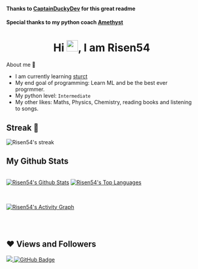 #### Thanks to [CaptainDuckyDev](https://github.com/CaptainDuckyDev) for this great readme
#### Special thanks to my python coach [Amethyst](https://github.com/Amethyst69)

<h1 align="center">Hi <img src="https://raw.githubusercontent.com/MartinHeinz/MartinHeinz/master/wave.gif" width="30px">, I am Risen54</h1>



About me 👋
- I am currently learning [sturct](https://docs.python.org/3/library/struct.html)
- My end goal of programming: Learn ML and be the best ever progrmmer.
- My python level: `Intermediate`
- My other likes: Maths, Physics, Chemistry, reading books and listening to songs.


## Streak 🚀






<img title="🔥 Get streak stats for your profile at git.io/streak-stats" alt="Risen54's streak" src="https://github-readme-streak-stats.herokuapp.com/?user=Risen54&theme=black-ice&hide_border=true&stroke=0000&background=060A0CD0"/>

 
## My Github Stats

  <br/>
    <a href="https://github.com/Risen54/github-readme-stats"><img alt="Risen54's Github Stats" src="https://github-readme-stats.vercel.app/api?username=Risen54&show_icons=true&count_private=true&theme=react&hide_border=true&bg_color=0D1117" /></a>
  <a href="https://github.com/Risen54/github-readme-stats"><img alt=" Risen54's Top Languages" src="https://github-readme-stats.vercel.app/api/top-langs/?username=Risen54&langs_count=8&count_private=true&layout=compact&theme=react&hide_border=true&bg_color=0D1117" /></a>
  <br/>

<br/>
<br/>

<a href="https://github.com/Risen54/github-readme-activity-graph"><img alt="Risen54's Activity Graph" src="https://activity-graph.herokuapp.com/graph?username=Risen54&bg_color=0D1117&color=5BCDEC&line=5BCDEC&point=FFFFFF&hide_border=true" /></a>

<br/>
<br/>


## ❤ Views and Followers
<a href="https://github.com/Risen54/github-profile-views-counter">
    <img src="https://komarev.com/ghpvc/?username=Risen54">
</a>
<a href="https://github.com/Risen54?tab=followers"><img src="https://img.shields.io/github/followers/Risen54?label=Followers&style=social" alt="GitHub Badge"></a>
  


  
<div align="center">
